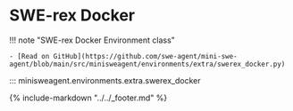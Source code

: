 # SWE-rex Docker

!!! note "SWE-rex Docker Environment class"

    - [Read on GitHub](https://github.com/swe-agent/mini-swe-agent/blob/main/src/minisweagent/environments/extra/swerex_docker.py)

::: minisweagent.environments.extra.swerex_docker

{% include-markdown "../../_footer.md" %}